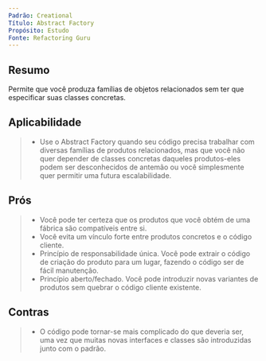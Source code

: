 ```yaml
---
Padrão: Creational
Título: Abstract Factory
Propósito: Estudo
Fonte: Refactoring Guru
---
```


## Resumo
Permite que você produza famílias de objetos relacionados sem ter que especificar suas classes concretas.

## Aplicabilidade
> * Use o Abstract Factory quando seu código precisa trabalhar com diversas famílias de produtos relacionados, mas que você não quer depender de classes concretas daqueles produtos-eles podem ser desconhecidos de antemão ou você simplesmente quer permitir uma futura escalabilidade.

## Prós
> * Você pode ter certeza que os produtos que você obtém de uma fábrica são compatíveis entre si.
> * Você evita um vínculo forte entre produtos concretos e o código cliente.
> * Princípio de responsabilidade única. Você pode extrair o código de criação do produto para um lugar, fazendo o código ser de fácil manutenção.
> * Princípio aberto/fechado. Você pode introduzir novas variantes de produtos sem quebrar o código cliente existente.

## Contras
> * O código pode tornar-se mais complicado do que deveria ser, uma vez que muitas novas interfaces e classes são introduzidas junto com o padrão.